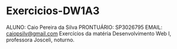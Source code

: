# Exercicios-DW1A3
ALUNO: Caio Pereira da Silva
PRONTUÁRIO: SP3026795
EMAIL: caiopsilv@gmail.com
Exercícios da matéria Desenvolvimento Web I, professora Josceli, noturno.
